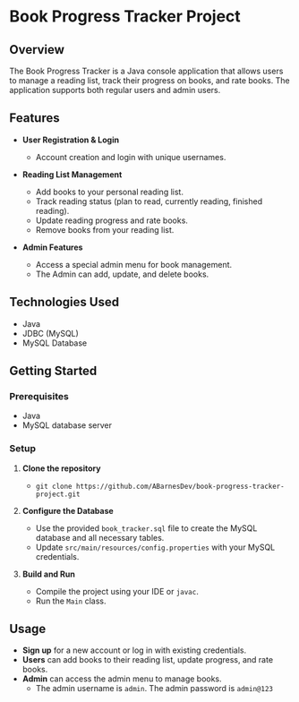# Book Progress Tracker Project

## Overview

The Book Progress Tracker is a Java console application that allows users to manage a reading list, track their progress on books, and rate books. The application supports both regular users and admin users.

## Features

- **User Registration & Login**
  - Account creation and login with unique usernames.

- **Reading List Management**
  - Add books to your personal reading list.
  - Track reading status (plan to read, currently reading, finished reading).
  - Update reading progress and rate books.
  - Remove books from your reading list.

- **Admin Features**
  - Access a special admin menu for book management.
  - The Admin can add, update, and delete books.

## Technologies Used

- Java
- JDBC (MySQL)
- MySQL Database

## Getting Started

### Prerequisites

- Java
- MySQL database server

### Setup

1. **Clone the repository**
   - `git clone https://github.com/ABarnesDev/book-progress-tracker-project.git`

2. **Configure the Database**
   - Use the provided `book_tracker.sql` file to create the MySQL database and all necessary tables.
   - Update `src/main/resources/config.properties` with your MySQL credentials.

3. **Build and Run**
   - Compile the project using your IDE or `javac`.
   - Run the `Main` class.

## Usage

- **Sign up** for a new account or log in with existing credentials.
- **Users** can add books to their reading list, update progress, and rate books.
- **Admin** can access the admin menu to manage books.
  - The admin username is `admin`. The admin password is `admin@123`